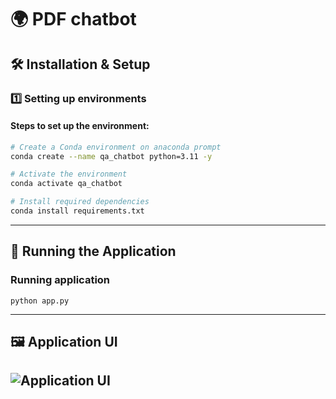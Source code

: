 # 🌍 PDF chatbot

## 🛠 Installation & Setup

### 1️⃣ Setting up **environments**

#### Steps to set up the environment:

```sh
# Create a Conda environment on anaconda prompt
conda create --name qa_chatbot python=3.11 -y

# Activate the environment
conda activate qa_chatbot

# Install required dependencies
conda install requirements.txt
```
---

## 🚀 Running the Application

### Running application
```
python app.py
```
---
## 🖼️ Application UI
![Application UI](images/UI_chatbot_gradio.jpg)
---
